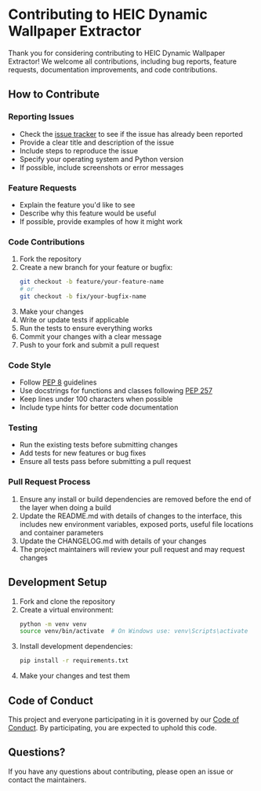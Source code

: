 # Contributing to HEIC Dynamic Wallpaper Extractor

Thank you for considering contributing to HEIC Dynamic Wallpaper Extractor! We welcome all contributions, including bug reports, feature requests, documentation improvements, and code contributions.

## How to Contribute

### Reporting Issues
- Check the [issue tracker](https://github.com/FalloutGhoulBusta/HeicMagic/issues) to see if the issue has already been reported
- Provide a clear title and description of the issue
- Include steps to reproduce the issue
- Specify your operating system and Python version
- If possible, include screenshots or error messages

### Feature Requests
- Explain the feature you'd like to see
- Describe why this feature would be useful
- If possible, provide examples of how it might work

### Code Contributions
1. Fork the repository
2. Create a new branch for your feature or bugfix:
   ```bash
   git checkout -b feature/your-feature-name
   # or
   git checkout -b fix/your-bugfix-name
   ```
3. Make your changes
4. Write or update tests if applicable
5. Run the tests to ensure everything works
6. Commit your changes with a clear message
7. Push to your fork and submit a pull request

### Code Style
- Follow [PEP 8](https://www.python.org/dev/peps/pep-0008/) guidelines
- Use docstrings for functions and classes following [PEP 257](https://www.python.org/dev/peps/pep-0257/)
- Keep lines under 100 characters when possible
- Include type hints for better code documentation

### Testing
- Run the existing tests before submitting changes
- Add tests for new features or bug fixes
- Ensure all tests pass before submitting a pull request

### Pull Request Process
1. Ensure any install or build dependencies are removed before the end of the layer when doing a build
2. Update the README.md with details of changes to the interface, this includes new environment variables, exposed ports, useful file locations and container parameters
3. Update the CHANGELOG.md with details of your changes
4. The project maintainers will review your pull request and may request changes

## Development Setup

1. Fork and clone the repository
2. Create a virtual environment:
   ```bash
   python -m venv venv
   source venv/bin/activate  # On Windows use: venv\Scripts\activate
   ```
3. Install development dependencies:
   ```bash
   pip install -r requirements.txt
   ```
4. Make your changes and test them

## Code of Conduct

This project and everyone participating in it is governed by our [Code of Conduct](CODE_OF_CONDUCT.md). By participating, you are expected to uphold this code.

## Questions?

If you have any questions about contributing, please open an issue or contact the maintainers.
